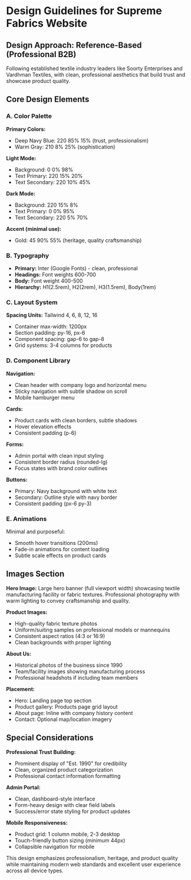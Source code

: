 # Design Guidelines for Supreme Fabrics Website

## Design Approach: Reference-Based (Professional B2B)
Following established textile industry leaders like Soorty Enterprises and Vardhman Textiles, with clean, professional aesthetics that build trust and showcase product quality.

## Core Design Elements

### A. Color Palette
**Primary Colors:**
- Deep Navy Blue: 220 85% 15% (trust, professionalism)
- Warm Gray: 210 8% 25% (sophistication)

**Light Mode:**
- Background: 0 0% 98%
- Text Primary: 220 15% 20%
- Text Secondary: 220 10% 45%

**Dark Mode:**
- Background: 220 15% 8%
- Text Primary: 0 0% 95%
- Text Secondary: 220 5% 70%

**Accent (minimal use):**
- Gold: 45 90% 55% (heritage, quality craftsmanship)

### B. Typography
- **Primary:** Inter (Google Fonts) - clean, professional
- **Headings:** Font weights 600-700
- **Body:** Font weight 400-500
- **Hierarchy:** H1(2.5rem), H2(2rem), H3(1.5rem), Body(1rem)

### C. Layout System
**Spacing Units:** Tailwind 4, 6, 8, 12, 16
- Container max-width: 1200px
- Section padding: py-16, px-6
- Component spacing: gap-6 to gap-8
- Grid systems: 3-4 columns for products

### D. Component Library

**Navigation:**
- Clean header with company logo and horizontal menu
- Sticky navigation with subtle shadow on scroll
- Mobile hamburger menu

**Cards:**
- Product cards with clean borders, subtle shadows
- Hover elevation effects
- Consistent padding (p-6)

**Forms:**
- Admin portal with clean input styling
- Consistent border radius (rounded-lg)
- Focus states with brand color outlines

**Buttons:**
- Primary: Navy background with white text
- Secondary: Outline style with navy border
- Consistent padding (px-6 py-3)

### E. Animations
Minimal and purposeful:
- Smooth hover transitions (200ms)
- Fade-in animations for content loading
- Subtle scale effects on product cards

## Images Section

**Hero Image:**
Large hero banner (full viewport width) showcasing textile manufacturing facility or fabric textures. Professional photography with warm lighting to convey craftsmanship and quality.

**Product Images:**
- High-quality fabric texture photos
- Uniform/suiting samples on professional models or mannequins
- Consistent aspect ratios (4:3 or 16:9)
- Clean backgrounds with proper lighting

**About Us:**
- Historical photos of the business since 1990
- Team/facility images showing manufacturing process
- Professional headshots if including team members

**Placement:**
- Hero: Landing page top section
- Product gallery: Products page grid layout
- About page: Inline with company history content
- Contact: Optional map/location imagery

## Special Considerations

**Professional Trust Building:**
- Prominent display of "Est. 1990" for credibility
- Clean, organized product categorization
- Professional contact information formatting

**Admin Portal:**
- Clean, dashboard-style interface
- Form-heavy design with clear field labels
- Success/error state styling for product updates

**Mobile Responsiveness:**
- Product grid: 1 column mobile, 2-3 desktop
- Touch-friendly button sizing (minimum 44px)
- Collapsible navigation for mobile

This design emphasizes professionalism, heritage, and product quality while maintaining modern web standards and excellent user experience across all device types.